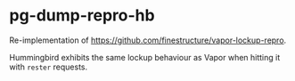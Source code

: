 # pg-dump-repro-hb

Re-implementation of https://github.com/finestructure/vapor-lockup-repro.

Hummingbird exhibits the same lockup behaviour as Vapor when hitting it with `rester` requests.
